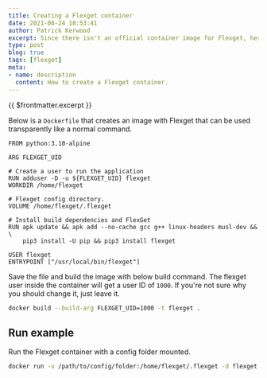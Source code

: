 ```yaml
---
title: Creating a Flexget container
date: 2021-06-24 18:53:41
author: Patrick Kerwood
excerpt: Since there isn't an official container image for Flexget, here's a quick how-to on building one your self.
type: post
blog: true
tags: [flexget]
meta:
- name: description
  content: How to create a Flexget container.
---
```


{{ $frontmatter.excerpt }}

Below is a `Dockerfile` that creates an image with Flexget that can be used transparently like a normal command.

```
FROM python:3.10-alpine

ARG FLEXGET_UID
  
# Create a user to run the application
RUN adduser -D -u ${FLEXGET_UID} flexget
WORKDIR /home/flexget

# Flexget config directory.
VOLUME /home/flexget/.flexget
  
# Install build dependencies and FlexGet
RUN apk update && apk add --no-cache gcc g++ linux-headers musl-dev && \
    pip3 install -U pip && pip3 install flexget
  
USER flexget
ENTRYPOINT ["/usr/local/bin/flexget"]
```

Save the file and build the image with below build command. The flexget user inside the container will get a user ID of `1000`. If you're not sure why you should change it, just leave it.

```sh
docker build --build-arg FLEXGET_UID=1000 -t flexget .
```

 ## Run example

Run the Flexget container with a config folder mounted.  
 ```sh
 docker run -v /path/to/config/folder:/home/flexget/.flexget -d flexget daemon start
 ```
